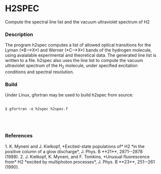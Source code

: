 # H2SPEC
Compute the spectral line list and the vacuum ultraviolet spectrum of H2

<h3>Description</h3>
<p>The program h2spec computes a list of allowed optical transitions for
the Lyman (*B-->X*) and Werner (*C-->X*) bands of the hydrogen molecule,
using avaialable experimental and theoretical data. The generated line
list is written to a file. h2spec also uses the line list to compute
the vacuum ultraviolet spectrum of the H<sub>2</sub> molecule, under
specified excitation conditions and spectral resolution.</p>

<h3>Build</h3>
<p>Under Linux, gfortran may be used to build h2spec from source:<br><br>

	$ gfortran -o h2spec h2spec.f
<br>
<br>

<h3>References</h3>
<p>
1. K. Myneni and J. Kielkopf, *Excited-state populations of* H2 *in the positive column of a glow discharge*, J. Phys. B **21**, 2871--2878 (1988).
2. J. Kielkopf, K. Myneni, and F. Tomkins, *Unusual fluorescence from* H2 *excited by multiphoton processes*, J. Phys. B **23**, 251--261 (1990).
</p>

